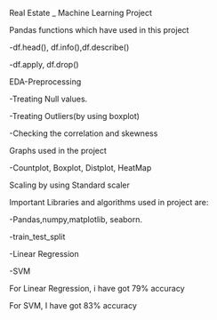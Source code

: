 Real Estate _ Machine Learning Project

Pandas functions which have used in this project

-df.head(), df.info(),df.describe()

-df.apply, df.drop()

EDA-Preprocessing

-Treating Null values.

-Treating Outliers(by using boxplot)

-Checking the correlation and skewness

Graphs used in the project

-Countplot, Boxplot, Distplot, HeatMap


Scaling by using Standard scaler

Important Libraries and algorithms used in project are:

-Pandas,numpy,matplotlib, seaborn.

-train_test_split

-Linear Regression

-SVM



For Linear Regression, i have got 79% accuracy

For SVM, I have got 83% accuracy
